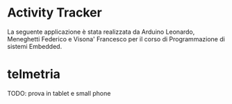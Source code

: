 # Activity Tracker
La seguente applicazione è stata realizzata da Arduino Leonardo, Meneghetti Federico e Visona' Francesco per il corso di Programmazione di sistemi Embedded.

# telmetria
TODO: prova in tablet e small phone